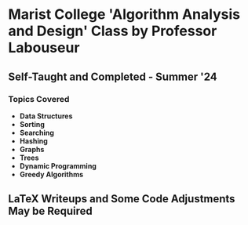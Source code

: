 # Marist College 'Algorithm Analysis and Design' Class by Professor Labouseur
## Self-Taught and Completed - Summer '24

### Topics Covered
- **Data Structures**
- **Sorting**
- **Searching**
- **Hashing**
- **Graphs**
- **Trees**
- **Dynamic Programming**
- **Greedy Algorithms**

  

## LaTeX Writeups and Some Code Adjustments May be Required
